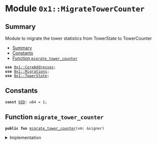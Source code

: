 
<a name="0x1_MigrateTowerCounter"></a>

# Module `0x1::MigrateTowerCounter`


<a name="@Summary_0"></a>

## Summary

Module to migrate the tower statistics from TowerState to TowerCounter


-  [Summary](#@Summary_0)
-  [Constants](#@Constants_1)
-  [Function `migrate_tower_counter`](#0x1_MigrateTowerCounter_migrate_tower_counter)


<pre><code><b>use</b> <a href="CoreAddresses.md#0x1_CoreAddresses">0x1::CoreAddresses</a>;
<b>use</b> <a href="Migrations.md#0x1_Migrations">0x1::Migrations</a>;
<b>use</b> <a href="TowerState.md#0x1_TowerState">0x1::TowerState</a>;
</code></pre>



<a name="@Constants_1"></a>

## Constants


<a name="0x1_MigrateTowerCounter_UID"></a>



<pre><code><b>const</b> <a href="Migrations.md#0x1_MigrateTowerCounter_UID">UID</a>: u64 = 1;
</code></pre>



<a name="0x1_MigrateTowerCounter_migrate_tower_counter"></a>

## Function `migrate_tower_counter`



<pre><code><b>public</b> <b>fun</b> <a href="Migrations.md#0x1_MigrateTowerCounter_migrate_tower_counter">migrate_tower_counter</a>(vm: &signer)
</code></pre>



<details>
<summary>Implementation</summary>


<pre><code><b>public</b> <b>fun</b> <a href="Migrations.md#0x1_MigrateTowerCounter_migrate_tower_counter">migrate_tower_counter</a>(vm: &signer) {
  <a href="CoreAddresses.md#0x1_CoreAddresses_assert_diem_root">CoreAddresses::assert_diem_root</a>(vm);
  <b>if</b> (!<a href="Migrations.md#0x1_Migrations_has_run">Migrations::has_run</a>(<a href="Migrations.md#0x1_MigrateTowerCounter_UID">UID</a>)) {
    <b>let</b> (<b>global</b>, val, fn) = <a href="TowerState.md#0x1_TowerState_danger_migrate_get_lifetime_proof_count">TowerState::danger_migrate_get_lifetime_proof_count</a>();
    <a href="TowerState.md#0x1_TowerState_init_tower_counter">TowerState::init_tower_counter</a>(vm, <b>global</b>, val, fn);
    <a href="Migrations.md#0x1_Migrations_push">Migrations::push</a>(vm, <a href="Migrations.md#0x1_MigrateTowerCounter_UID">UID</a>, b"<a href="Migrations.md#0x1_MigrateTowerCounter">MigrateTowerCounter</a>");
  };
}
</code></pre>



</details>
